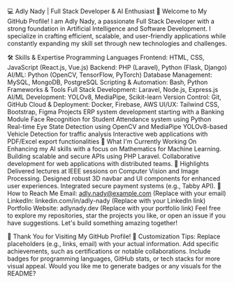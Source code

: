 💻 Adly Nady | Full Stack Developer & AI Enthusiast
👋 Welcome to My GitHub Profile!
I am Adly Nady, a passionate Full Stack Developer with a strong foundation in Artificial Intelligence and Software Development. I specialize in crafting efficient, scalable, and user-friendly applications while constantly expanding my skill set through new technologies and challenges.

🛠️ Skills & Expertise
Programming Languages
Frontend: HTML, CSS, JavaScript (React.js, Vue.js)
Backend: PHP (Laravel), Python (Flask, Django)
AI/ML: Python (OpenCV, TensorFlow, PyTorch)
Database Management: MySQL, MongoDB, PostgreSQL
Scripting & Automation: Bash, Python
Frameworks & Tools
Full Stack Development: Laravel, Node.js, Express.js
AI/ML Development: YOLOv8, MediaPipe, Scikit-learn
Version Control: Git, GitHub
Cloud & Deployment: Docker, Firebase, AWS
UI/UX: Tailwind CSS, Bootstrap, Figma
Projects
ERP system development starting with a Banking Module
Face Recognition for Student Attendance system using Python
Real-time Eye State Detection using OpenCV and MediaPipe
YOLOv8-based Vehicle Detection for traffic analysis
Interactive web applications with PDF/Excel export functionalities
🌱 What I'm Currently Working On
Enhancing my AI skills with a focus on Mathematics for Machine Learning.
Building scalable and secure APIs using PHP Laravel.
Collaborative development for web applications with distributed teams.
🚀 Highlights
Delivered lectures at IEEE sessions on Computer Vision and Image Processing.
Designed robust 3D navbar and UI components for enhanced user experiences.
Integrated secure payment systems (e.g., Tabby API).
🤝 How to Reach Me
Email: adly.nady@example.com (Replace with your email)
LinkedIn: linkedin.com/in/adly-nady (Replace with your LinkedIn link)
Portfolio Website: adlynady.dev (Replace with your portfolio link)
Feel free to explore my repositories, star the projects you like, or open an issue if you have suggestions. Let's build something amazing together!

🌟 Thank You for Visiting My GitHub Profile! 🌟
Customization Tips:
Replace placeholders (e.g., links, email) with your actual information.
Add specific achievements, such as certifications or notable collaborations.
Include badges for programming languages, GitHub stats, or tech stacks for more visual appeal.
Would you like me to generate badges or any visuals for the README?
